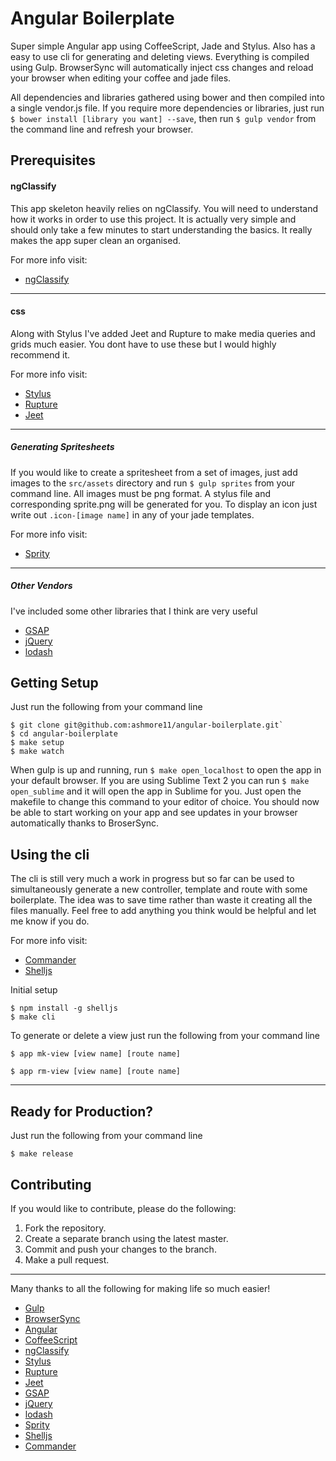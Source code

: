 # Angular Boilerplate

Super simple Angular app using CoffeeScript, Jade and Stylus. Also has a easy to use cli for generating and deleting views. Everything is compiled using Gulp. BrowserSync will automatically inject css changes and reload your browser when editing your coffee and jade files.

All dependencies and libraries gathered using bower and then compiled into a single vendor.js file. If you require more dependencies or libraries, just run `$ bower install [library you want] --save`, then run `$ gulp vendor` from the command line and refresh your browser.

## Prerequisites

#### ngClassify
This app skeleton heavily relies on ngClassify. You will need to understand how it works in order to use this project. It is actually very simple and should only take a few minutes to start understanding the basics. It really makes the app super clean an organised.

For more info visit:
  * [ngClassify](https://github.com/CaryLandholt/ng-classify)

---

#### css
Along with Stylus I've added Jeet and Rupture to make media queries and grids much easier. You dont have to use these but I would highly recommend it.

For more info visit:
  * [Stylus](https://learnboost.github.io/stylus/)
  * [Rupture](https://github.com/jenius/rupture)
  * [Jeet](http://jeet.gs/)

---

##### Generating Spritesheets

If you would like to create a spritesheet from a set of images, just add images to the `src/assets` directory and run `$ gulp sprites` from your command line. All images must be png format. A stylus file and corresponding sprite.png will be generated for you. To display an icon just write out `.icon-[image name]` in any of your jade templates.

For more info visit:
  * [Sprity](https://github.com/aslansky/css-sprite)

---

##### Other Vendors
I've included some other libraries that I think are very useful
  * [GSAP](http://greensock.com/gsap)
  * [jQuery](http://jquery.com/)
  * [lodash](https://lodash.com/)

## Getting Setup

Just run the following from your command line
```
$ git clone git@github.com:ashmore11/angular-boilerplate.git`
$ cd angular-boilerplate
$ make setup
$ make watch
```

When gulp is up and running, run `$ make open_localhost` to open the app in your default browser. If you are using Sublime Text 2 you can run `$ make open_sublime` and it will open the app in Sublime for you. Just open the makefile to change this command to your editor of choice. You should now be able to start working on your app and see updates in your browser automatically thanks to BroserSync.

## Using the cli

The cli is still very much a work in progress but so far can be used to simultaneously generate a new controller, template and route with some boilerplate. The idea was to save time rather than waste it creating all the files manually. Feel free to add anything you think would be helpful and let me know if you do.

For more info visit:
  * [Commander](https://github.com/tj/commander.js)
  * [Shelljs](https://github.com/arturadib/shelljs)

Initial setup
```
$ npm install -g shelljs
$ make cli
```

To generate or delete a view just run the following from your command line
```
$ app mk-view [view name] [route name]
```
```
$ app rm-view [view name] [route name]
```

---

## Ready for Production?

Just run the following from your command line
```
$ make release
```

## Contributing

If you would like to contribute, please do the following:

  1. Fork the repository.
  2. Create a separate branch using the latest master.
  3. Commit and push your changes to the branch.
  4. Make a pull request.

---

Many thanks to all the following for making life so much easier!
  * [Gulp](http://gulpjs.com/)
  * [BrowserSync](http://www.browsersync.io/)
  * [Angular](http://angularjs.org/)
  * [CoffeeScript](http://coffeescript.org/)
  * [ngClassify](https://github.com/CaryLandholt/ng-classify)
  * [Stylus](https://learnboost.github.io/stylus/)
  * [Rupture](https://github.com/jenius/rupture)
  * [Jeet](http://jeet.gs/)
  * [GSAP](http://greensock.com/gsap)
  * [jQuery](http://jquery.com/)
  * [lodash](https://lodash.com/)
  * [Sprity](https://github.com/aslansky/css-sprite)
  * [Shelljs](https://github.com/arturadib/shelljs)
  * [Commander](https://github.com/tj/commander.js)